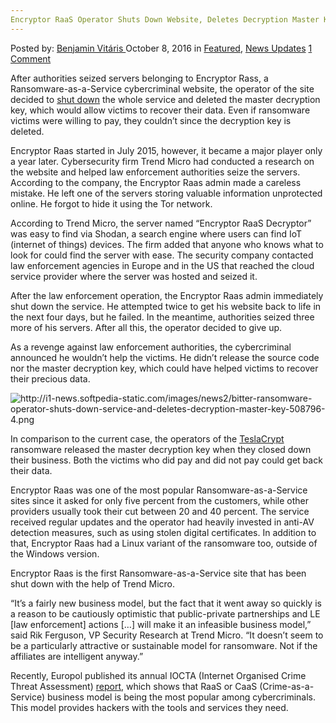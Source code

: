 ```yaml
---
Encryptor RaaS Operator Shuts Down Website, Deletes Decryption Master Key
---
```

<article class="post-listing post-15710 post type-post status-publish format-standard has-post-thumbnail hentry  tag-decryption tag-deletes tag-encryptor tag-key tag-master tag-operator tag-raas tag-shuts tag-website">
    <div class="post-inner">
        <span>Posted by: <a href="https://www.deepdotweb.com/author/benjaminvi/" title="">Benjamin Vitáris </a></span>
    <span>October 8, 2016</span>
    <span>in <a href="https://www.deepdotweb.com/category/deepdot-news/" rel="category tag">Featured</a>, <a href="https://www.deepdotweb.com/category/news-updates/" rel="category tag">News Updates</a></span>
    <span><a href="https://www.deepdotweb.com/2016/10/08/encryptor-raas-operator-shuts-website-deletes-decryption-master-key/#comments">1 Comment</a></span>
    </p>
    <div class="clear"></div>
    <div class="entry">
    <p>After authorities seized servers belonging to Encryptor Rass, a Ransomware-as-a-Service cybercriminal website, the operator of the site decided to <a href="http://news.softpedia.com/news/bitter-ransomware-operator-shuts-down-service-and-deletes-decryption-master-key-508796.shtml">shut down</a> the whole service and deleted the master decryption key, which would allow victims to recover their data. Even if ransomware victims were willing to pay, they couldn’t since the decryption key is deleted.</p>
    <p>Encryptor Raas started in July 2015, however, it became a major player only a year later. Cybersecurity firm Trend Micro had conducted a research on the website and helped law enforcement authorities seize the servers. According to the company, the Encryptor Raas admin made a careless mistake. He left one of the servers storing valuable information unprotected online. He forgot to hide it using the Tor network.</p>
    <p>According to Trend Micro, the server named “Encryptor RaaS Decryptor” was easy to find via Shodan, a search engine where users can find IoT (internet of things) devices. The firm added that anyone who knows what to look for could find the server with ease. The security company contacted law enforcement agencies in Europe and in the US that reached the cloud service provider where the server was hosted and seized it.</p>
    <p>After the law enforcement operation, the Encryptor Raas admin immediately shut down the service. He attempted twice to get his website back to life in the next four days, but he failed. In the meantime, authorities seized three more of his servers. After all this, the operator decided to give up.</p>
    <p>As a revenge against law enforcement authorities, the cybercriminal announced he wouldn’t help the victims. He didn’t release the source code nor the master decryption key, which could have helped victims to recover their precious data.</p>
    <p><img class="wp-image-15711 aligncenter" src="https://www.deepdotweb.com/wp-content/uploads/2016/10/http-i1-news-softpedia-static-com-images-news2-b.png" alt="http://i1-news.softpedia-static.com/images/news2/bitter-ransomware-operator-shuts-down-service-and-deletes-decryption-master-key-508796-4.png" srcset="https://www.deepdotweb.com/wp-content/uploads/2016/10/http-i1-news-softpedia-static-com-images-news2-b.png 619w, https://www.deepdotweb.com/wp-content/uploads/2016/10/http-i1-news-softpedia-static-com-images-news2-b-300x188.png 300w" sizes="(max-width: 619px) 100vw, 619px" /></p>
    <p>In comparison to the current case, the operators of the <a href="http://news.softpedia.com/news/teslacrypt-ransomware-project-appears-to-shut-down-offers-free-decryption-key-504234.shtml">TeslaCrypt</a> ransomware released the master decryption key when they closed down their business. Both the victims who did pay and did not pay could get back their data.</p>
    <p>Encryptor Raas was one of the most popular Ransomware-as-a-Service sites since it asked for only five percent from the customers, while other providers usually took their cut between 20 and 40 percent. The service received regular updates and the operator had heavily invested in anti-AV detection measures, such as using stolen digital certificates. In addition to that, Encryptor Raas had a Linux variant of the ransomware too, outside of the Windows version.</p>
    <p>Encryptor Raas is the first Ransomware-as-a-Service site that has been shut down with the help of Trend Micro.</p>
    <p>&#8220;It’s a fairly new business model, but the fact that it went away so quickly is a reason to be cautiously optimistic that public-private partnerships and LE [law enforcement] actions [&#8230;] will make it an infeasible business model,&#8221; said Rik Ferguson, VP Security Research at Trend Micro. &#8220;It doesn&#8217;t seem to be a particularly attractive or sustainable model for ransomware. Not if the affiliates are intelligent anyway.&#8221;</p>
    <p>Recently, Europol published its annual IOCTA (Internet Organised Crime Threat Assessment) <a href="https://www.europol.europa.eu/sites/default/files/publications/europol_iocta_web_2016.pdf">report</a>, which shows that RaaS or CaaS (Crime-as-a-Service) business model is being the most popular among cybercriminals. This model provides hackers with the tools and services they need.</p>
    </div>
    <span style="display:none"><a href="https://www.deepdotweb.com/tag/decryption/" rel="tag">decryption</a> <a href="https://www.deepdotweb.com/tag/deletes/" rel="tag">deletes</a> <a href="https://www.deepdotweb.com/tag/encryptor/" rel="tag">encryptor</a> <a href="https://www.deepdotweb.com/tag/key/" rel="tag">key</a> <a href="https://www.deepdotweb.com/tag/master/" rel="tag">master</a> <a href="https://www.deepdotweb.com/tag/operator/" rel="tag">operator</a> <a href="https://www.deepdotweb.com/tag/raas/" rel="tag">raas</a> <a href="https://www.deepdotweb.com/tag/shuts/" rel="tag">shuts</a> <a href="https://www.deepdotweb.com/tag/website/" rel="tag">website</a></span> <span style="display:none" class="updated">2016-10-08</span>
    <div style="display:none" class="vcard author" itemprop="author" itemscope itemtype="http://schema.org/Person"><strong class="fn" itemprop="name"><a href="https://www.deepdotweb.com/author/benjaminvi/" title="Posts by Benjamin Vitáris" rel="author">Benjamin Vitáris</a></strong></div>
    </div>
</article>

